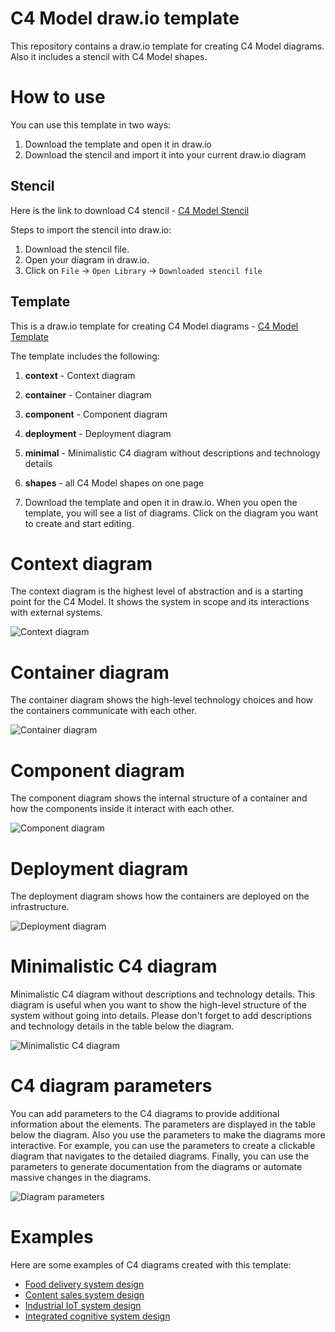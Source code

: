 # C4 Model draw.io template

This repository contains a draw.io template for creating C4 Model diagrams. Also it includes a stencil with C4 Model shapes.

# How to use
You can use this template in two ways:
1) Download the template and open it in draw.io
2) Download the stencil and import it into your current draw.io diagram

## Stencil
 Here is the link to download C4 stencil - [C4 Model Stencil](c4_stencil.xml)

Steps to import the stencil into draw.io:
1. Download the stencil file.
2. Open your diagram in draw.io.
3. Click on `File` -> `Open Library` -> `Downloaded stencil file`

## Template
This is a draw.io template for creating C4 Model diagrams  - [C4 Model Template](c4.drawio)

The template includes the following:
1. **context** - Context diagram
3. **container** - Container diagram
4. **component** - Component diagram
5. **deployment** - Deployment diagram
6. **minimal** - Minimalistic C4 diagram without descriptions and technology details
7. **shapes** - all C4 Model shapes on one page


3. Download the template and open it in draw.io. When you open the template, you will see a list of diagrams. Click on the diagram you want to create and start editing.

# Context diagram
The context diagram is the highest level of abstraction and is a starting point for the C4 Model. It shows the system in scope and its interactions with external systems.

![Context diagram](images/context.png)

# Container diagram
The container diagram shows the high-level technology choices and how the containers communicate with each other.

![Container diagram](images/container.png)

# Component diagram
The component diagram shows the internal structure of a container and how the components inside it interact with each other.

![Component diagram](images/component.png)

# Deployment diagram
The deployment diagram shows how the containers are deployed on the infrastructure.

![Deployment diagram](images/deployment.png)

# Minimalistic C4 diagram
Minimalistic C4 diagram without descriptions and technology details. This diagram is useful when you want to show the high-level structure of the system without going into details. Please don't forget to add descriptions and technology details in the table below the diagram.

![Minimalistic C4 diagram](images/minimal.png)

# C4 diagram parameters
You can add parameters to the C4 diagrams to provide additional information about the elements. The parameters are displayed in the table below the diagram.
Also you use the parameters to make the diagrams more interactive. For example, you can use the parameters to create a clickable diagram that navigates to the detailed diagrams.
Finally, you can use the parameters to generate documentation from the diagrams or automate massive changes in the diagrams.

![Diagram parameters](images/parameters.png)

# Examples 
Here are some examples of C4 diagrams created with this template:
- [Food delivery system design](https://github.com/vadagama/food-delivery-system-design)
- [Content sales system design](https://github.com/vadagama/content-sales-system-design)
- [Industrial IoT system design](https://github.com/vadagama/industrial-iot-system-design)
- [Integrated cognitive system design](https://github.com/vadagama/integrated-cognitive-system-design)